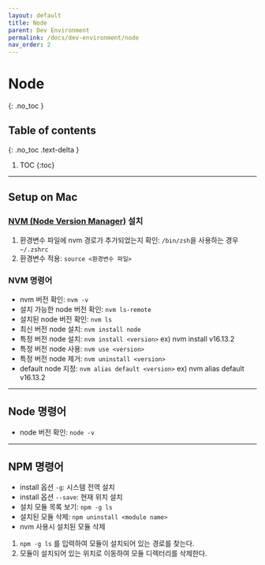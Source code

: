 ```yaml
---
layout: default
title: Node
parent: Dev Environment
permalink: /docs/dev-environment/node
nav_order: 2
---
```


# Node
{: .no_toc }

## Table of contents
{: .no_toc .text-delta }

1. TOC
{:toc}

---

## Setup on Mac

### [NVM (Node Version Manager)](https://github.com/nvm-sh/nvm) 설치
1. 환경변수 파일에 nvm 경로가 추가되었는지 확인: `/bin/zsh`을 사용하는 경우 `~/.zshrc`
2. 환경변수 적용: `source <환경변수 파일>`

### NVM 명령어
- nvm 버전 확인: `nvm -v`
- 설치 가능한 node 버전 확인: `nvm ls-remote`
- 설치된 node 버전 확인: `nvm ls`
- 최신 버전 node 설치: `nvm install node`
- 특정 버전 node 설치: `nvm install <version>` ex) nvm install v16.13.2
- 특정 버전 node 사용: `nvm use <version>`
- 특정 버전 node 제거: `nvm uninstall <version>`
- default node 지정: `nvm alias default <version>` ex) nvm alias default v16.13.2

---

## Node 명령어
- node 버전 확인: `node -v`

---

## NPM 명령어
- install 옵션 `-g`: 시스템 전역 설치
- install 옵션 `--save`: 현재 위치 설치
- 설치 모듈 목록 보기: `npm -g ls`
- 설치된 모듈 삭제: `npm uninstall <module name>`
- nvm 사용시 설치된 모듈 삭제  
1. `npm -g ls` 를 입력하여 모듈이 설치되어 있는 경로를 찾는다.  
2. 모듈이 설치되어 있는 위치로 이동하여 모듈 디렉터리를 삭제한다.
